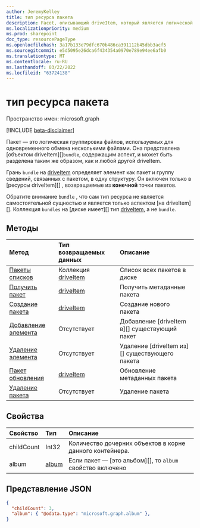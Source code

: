 ```yaml
---
author: JeremyKelley
title: тип ресурса пакета
description: Facet, описывающий driveItem, который является логической группировкой других driveItems
ms.localizationpriority: medium
ms.prod: sharepoint
doc_type: resourcePageType
ms.openlocfilehash: 3a17b133e79dfc670b486ca391112b45dbb3acf5
ms.sourcegitcommit: e5d5095e26dca6f434354a0970e789e94ee6afb0
ms.translationtype: MT
ms.contentlocale: ru-RU
ms.lasthandoff: 03/22/2022
ms.locfileid: "63724138"
---
```

# <a name="bundle-resource-type"></a>тип ресурса пакета

Пространство имен: microsoft.graph

[!INCLUDE [beta-disclaimer](../../includes/beta-disclaimer.md)]

Пакет — это логическая группировка файлов, используемых для одновременного обмена несколькими файлами. Она представлена [объектом driveItem][]`bundle`, содержащим аспект, и может быть разделена таким же образом, как и любой другой driveItem.

Грань `bundle` на [driveItem][] определяет элемент как пакет и группу сведений, связанных с пакетом, в одну структуру. Он включен только в [ресурсы driveItem][] , возвращаемые из **конечной** точки пакетов.

Обратите внимание `bundle` , что сам тип ресурса не является самостоятельной сущностью и является только аспектом [на driveItem][]. Коллекция `bundles` на [диске имеет][] тип [driveItem][], а не `bundle`.

## <a name="methods"></a>Методы

| Метод                            | Тип возвращаемых данных              | Описание                                    |
| :-------------------------------- | :----------------------- | :--------------------------------------------- |
| [Пакеты списков][bundle-list]       | Коллекция [driveItem][] | Список всех пакетов в диске                    |
| [Получить пакет][bundle-get]          | [driveItem][]            | Получить метаданные пакета                            |
| [Создание пакета][bundle-create]    | [driveItem][]            | Создание нового пакета                            |
| [Добавление элемента][bundle-add-item]       | Отсутствует                     | Добавление [driveItem в][] существующий пакет      |
| [Удаление элемента][bundle-remove-item] | Отсутствует                     | Удаление [driveItem из][] существующего пакета |
| [Пакет обновления][bundle-update]    | [driveItem][]            | Обновление метаданных пакета                         |
| [Удаление пакета][bundle-delete]    | Отсутствует                     | Удаление пакета                                  |

## <a name="properties"></a>Свойства

| Свойство   | Тип      | Описание                                                          |
| :--------- | :-------- | :------------------------------------------------------------------- |
| childCount | Int32     | Количество дочерних объектов в корне данного контейнера.      |
| album      | [album][] | Если пакет — [это альбом][], то `album` свойство включено |

## <a name="json-representation"></a>Представление JSON

<!-- { "blockType": "resource", "@odata.type": "microsoft.graph.bundle" } -->

```json
{
  "childCount": 3,
  "album": { "@odata.type": "microsoft.graph.album" },
}
```

[album]: album.md
[drive]: drive.md
[driveItem]: driveItem.md

[bundle-list]: ../api/bundle-list.md
[bundle-get]: ../api/bundle-get.md
[bundle-create]: ../api/drive-post-bundles.md
[bundle-add-item]: ../api/bundle-addItem.md
[bundle-remove-item]: ../api/bundle-removeItem.md
[bundle-update]: ../api/bundle-update.md
[bundle-delete]: ../api/bundle-delete.md
